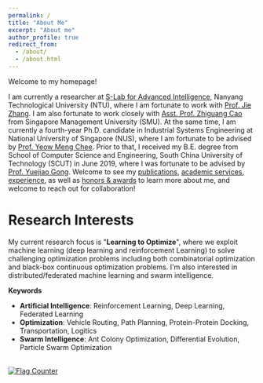 ```yaml
---
permalink: /
title: "About Me"
excerpt: "About me"
author_profile: true
redirect_from: 
  - /about/
  - /about.html
---
```


Welcome to my homepage!

I am currently a researcher at [S-Lab for Advanced Intelligence](https://www.ntu.edu.sg/s-lab), Nanyang Technological University (NTU), where I am fortunate to work with [Prof. Jie Zhang](https://personal.ntu.edu.sg/zhangj/). I am also fortunate to work closely with [Asst. Prof. Zhiguang Cao](https://zhiguangcaosg.github.io/) from Singapore Management University (SMU). At the same time, I am currently a fourth-year Ph.D. candidate in Industrial Systems Engineering at National University of Singapore (NUS), where I am fortunate to be advised by [Prof. Yeow Meng Chee](https://ymchee66.github.io/home/). Prior to that, I received my B.E. degree from School of Computer Science and Engineering, South China University of Technology (SCUT) in June 2019, where I was fortunate to be advised by [Prof. Yuejiao Gong](https://scholar.google.com/citations?user=Mi0Zu3IAAAAJ&hl=en). Welcome to see my [publications](https://yining043.github.io/publications/), [academic services](https://yining043.github.io/service/), [experience](https://yining043.github.io/experience/), as well as [honors & awards](https://yining043.github.io/honors/) to learn more about me, and welcome to reach out for collaboration!

# Research Interests
My current research focus is "**Learning to Optimize**", where we exploit machine learning (deep learning and reinforcement Learning) to solve challenging optimization problems including both combinatorial optimization and black-box continuous optimization problems. I'm also interested in distributed/federated machine learning and swarm intelligence.

**Keywords**
- **Artificial Intelligence**: Reinforcement Learning, Deep Learning, Federated Learning
- **Optimization**: Vehicle Routing, Path Planning, Protein-Protein Docking, Transportation, Logitics
- **Swarm Intelligence**: Ant Colony Optimization, Differential Evolution, Particle Swarm Optimization


<br>
<a href="https://info.flagcounter.com/kHt2"><img src="https://s01.flagcounter.com/count2/kHt2/bg_FFFFFF/txt_000000/border_CCCCCC/columns_2/maxflags_10/viewers_0/labels_0/pageviews_0/flags_0/percent_0/" alt="Flag Counter" border="0"></a>
